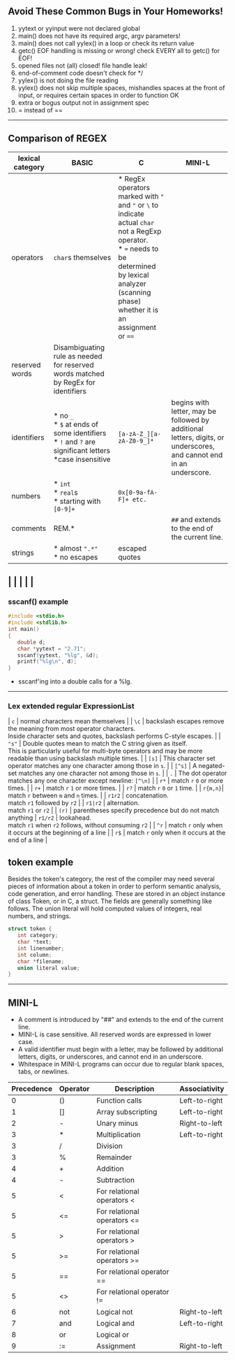 ## Avoid These Common Bugs in Your Homeworks!
1) yytext or yyinput were not declared global
2) main() does not have its required argc, argv parameters!
3) main() does not call yylex() in a loop or check its return value
4) getc() EOF handling is missing or wrong! check EVERY all to getc() for EOF!
5) opened files not (all) closed! file handle leak!
6) end-of-comment code doesn't check for */
7) yylex() is not doing the file reading
8) yylex() does not skip multiple spaces, mishandles spaces at the front of input, or requires certain spaces in order to function OK
9) extra or bogus output not in assignment spec
10) = instead of == 
--- 
## Comparison of REGEX
| lexical category | BASIC | C | MINI-L |
|-|-|-|-|
| operators | `char`s themselves | * RegEx operators marked with `"` and `"` or `\` to indicate actual `char` not a RegExp operator.<br>* `=` needs to be determined by lexical analyzer (scanning phase) whether it is an assignment or `==` |  |
| reserved words | Disambiguating rule as needed for reserved words matched by RegEx for identifiers |  |  |
| identifiers | * no `_`<br>* `$` at ends of some identifiers<br>* `!` and `?` are significant letters<br>*case insensitive | `[a-zA-Z_][a-zA-Z0-9_]*` | begins with letter, may be followed by additional letters, digits, or underscores, and cannot end in an underscore. |
| numbers | * `int`<br>* `real`s<br>  * starting with `[0-9]+` | `0x[0-9a-fA-F]+ etc.` |  |
| comments | REM.* |  | `##` and extends to the end of the current line. |
| strings | * almost `".*"`<br>* no escapes | escaped quotes |  |
<!-- add more here below is how many columns there are-->
|  |  |  |  | 
---
### sscanf() example
```C
#include <stdio.h>
#include <stdlib.h>
int main()
{
   double d;
   char *yytext = "2.71";
   sscanf(yytext, "%lg", &d);
   printf("%lg\n", d);
}
```
- sscanf'ing into a double calls for a %lg. 
---
### Lex extended regular ExpressionList
| `c` | normal characters mean themselves |
| `\c` | backslash escapes remove the meaning from most operator characters.<br>Inside character sets and quotes, backslash performs C-style escapes. |
| `"s"` | Double quotes mean to match the C string given as itself.<br>This is particularly useful for multi-byte operators and may be more readable than using backslash multiple times. |
| `[s]` | This character set operator matches any one character among those in `s`. |
| `[^s]` | A negated-set matches any one character not among those in `s`. |
| `.` | The dot operator matches any one character except newline: `[^\n]` |
| `r*` | match `r` `0` or more times. |
| `r+` | match `r` `1` or more times. |
| `r?` | match `r` `0` or `1` time. |
| `r{m,n}`| match `r` between `m` and `n` times. |
| `r1r2` | concatenation.<br>match `r1` followed by `r2` |
| `r1|r2` | alternation.<br>match `r1` or `r2` |
| `(r)` | parentheses specify precedence but do not match anything 
| `r1/r2` | lookahead.<br>match `r1` when `r2` follows, without consuming `r2` |
| `^r` | match `r` only when it occurs at the beginning of a line |
| `r$` | match `r` only when it occurs at the end of a line |
## token example
Besides the token's category, the rest of the compiler may need several pieces of information about a token in order to perform semantic analysis, code generation, and error handling. These are stored in an object instance of class Token, or in C, a struct. The fields are generally something like follows.
The union literal will hold computed values of integers, real numbers, and strings. 
```C
struct token {
   int category;
   char *text;
   int linenumber;
   int column;
   char *filename;
   union literal value;
}
```
---
## MINI-L

* A comment is introduced by "##" and extends to the end of the current line.
* MINI-L is case sensitive. All reserved words are expressed in lower case.
* A valid identifier must begin with a letter, may be followed by additional letters, digits, or underscores, and cannot end in an underscore.
* Whitespace in MINI-L programs can occur due to regular blank spaces, tabs, or newlines. 

| Precedence | Operator | Description                  | Associativity |
|------------|----------|------------------------------|---------------|
|      0     | ()       | Function calls               | Left-to-right |
|      1     | []       | Array subscripting           | Left-to-right |
|      2     | -        | Unary minus                  | Right-to-left |
|      3     | *        | Multiplication               | Left-to-right |
|      3     | /        | Division                     |               |
|      3     | %        |  Remainder                   |               |
|      4     | +        | Addition                     |               |
|      4     | -        | Subtraction                  |               |
|      5     | <        | For relational operators  <  |               |
|      5     | <=       | For relational operators <=  |               |
|      5     | >        | For relational operators >   |               |
|      5     | >=       | For relational operators >=  |               |
|      5     | ==       | For relational operator ==   |               |
|      5     | <>       | For relational operator !=   |               |
|      6     | not      | Logical not                  | Right-to-left |
|      7     | and      | Logical and                  | Left-to-right |
|      8     | or       | Logical or                   |               |
|      9     | :=       | Assignment                   | Right-to-left |